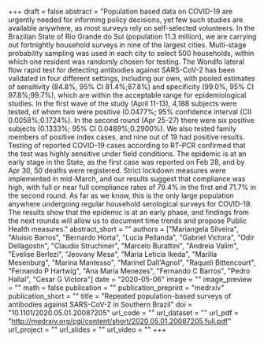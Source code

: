 +++
draft = false
abstract = "Population based data on COVID-19 are urgently needed for informing policy decisions, yet few such studies are available anywhere, as most surveys rely on self-selected volunteers. In the Brazilian State of Rio Grande do Sul (population 11.3 million), we are carrying out fortnightly household surveys in nine of the largest cities. Multi-stage probability sampling was used in each city to select 500 households, within which one resident was randomly chosen for testing. The Wondfo lateral flow rapid test for detecting antibodies against SARS-CoV-2 has been validated in four different settings, including our own, with pooled estimates of sensitivity (84.8%, 95% CI 81.4%;87.8%) and specificity (99.0%, 95% CI 97.8%;99.7%), which are within the acceptable range for epidemiological studies. In the first wave of the study (April 11-13), 4,188 subjects were tested, of whom two were positive (0.0477%; 95% confidence interval (CI) 0.0058%;0.1724%). In the second round (Apr 25-27) there were six positive subjects (0.1333%; 95% CI 0.0489%;0.2900%). We also tested family members of positive index cases, and nine out of 19 had positive results. Testing of reported COVID-19 cases according to RT-PCR confirmed that the test was highly sensitive under field conditions. The epidemic is at an early stage in the State, as the first case was reported on Feb 28, and by Apr 30, 50 deaths were registered. Strict lockdown measures were implemented in mid-March, and our results suggest that compliance was high, with full or near full compliance rates of 79.4% in the first and 71.7% in the second round. As far as we know, this is the only large population anywhere undergoing regular household serological surveys for COVID-19. The results show that the epidemic is at an early phase, and findings from the next rounds will allow us to document time trends and propose Public Health measures."
abstract_short = ""
authors = ["Mariangela Silveira", "Aluisio Barros", "Bernardo Horta", "Lucia Pellanda", "Gabriel Victora", "Odir Dellagostin", "Claudio Struchiner", "Marcelo Burattini", "Andreia Valim", "Evelise Berlezi", "Jeovany Mesa", "Maria Leticia Ikeda", "Marilia Mesenburg", "Marina Mantesso", "Marinel Dall'Agnol", "Raqueli Bittencourt", "Fernando P Hartwig", "Ana Maria Menezes", "Fernando C Barros", "Pedro Hallal", "Cesar G Victora"]
date = "2020-05-06"
image = ""
image_preview = ""
math = false
publication = ""
publication_preprint = "medrxiv"
publication_short = ""
title = "Repeated population-based surveys of antibodies against SARS-CoV-2 in Southern Brazil"
doi = "10.1101/2020.05.01.20087205"
url_code = ""
url_dataset = ""
url_pdf = "http://medrxiv.org/cgi/content/short/2020.05.01.20087205.full.pdf"
url_project = ""
url_slides = ""
url_video = ""
+++